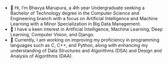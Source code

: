 - 👋 Hi, I’m Bhavya Marupura, a 4th year Undergraduate seeking a Bachelor of Technology degree
  in the Computer Science and Engineering branch with a focus on Artificial
  Intelligence and Machine Learning with a Minor Specialization in Big Data Management.
- 👀 I have a keen interest in Artificial Intelligence, Machine Learning, Deep Learning, Computer Vision, and Django. 
- 🌱 Currently, I am working on improving my proficiency in programming languages such as C, C++, and Python,
  along with enhancing my understanding of Data Structures and Algorithms (DSA) and Design and Analysis of Algorithms (DAA).

<!---
Bhavya-Marupura/Bhavya-Marupura is a ✨ special ✨ repository because its `README.md` (this file) appears on your GitHub profile.
You can click the Preview link to take a look at your changes.
--->
